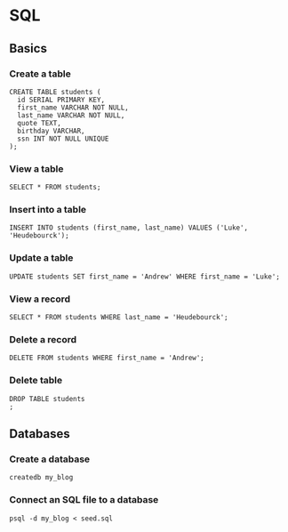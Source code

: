 # SQL
## Basics
### Create a table
	CREATE TABLE students (
	  id SERIAL PRIMARY KEY,
	  first_name VARCHAR NOT NULL,
	  last_name VARCHAR NOT NULL,
	  quote TEXT,
	  birthday VARCHAR,
	  ssn INT NOT NULL UNIQUE
	);
### View a table
	SELECT * FROM students;
### Insert into a table
	INSERT INTO students (first_name, last_name) VALUES ('Luke', 'Heudebourck');
### Update a table
	UPDATE students SET first_name = 'Andrew' WHERE first_name = 'Luke';
### View a record
	SELECT * FROM students WHERE last_name = 'Heudebourck';
### Delete a record
	DELETE FROM students WHERE first_name = 'Andrew';
### Delete table
	DROP TABLE students
	;
## Databases
### Create a database
	createdb my_blog
### Connect an SQL file to a database
	psql -d my_blog < seed.sql